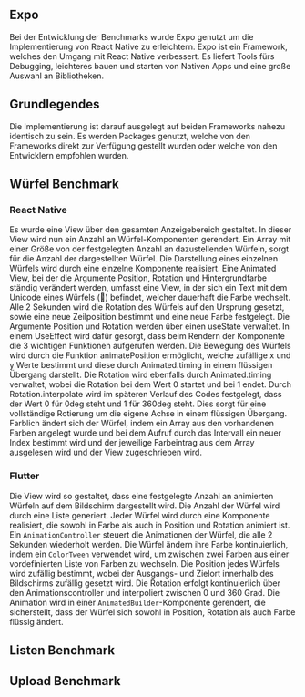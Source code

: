 ## Expo

Bei der Entwicklung der Benchmarks wurde Expo genutzt um die Implementierung von React Native zu erleichtern. Expo ist ein Framework, welches den Umgang mit React Native verbessert. Es liefert Tools fürs Debugging, leichteres bauen und starten von Nativen Apps und eine große Auswahl an Bibliotheken.

## Grundlegendes

Die Implementierung ist darauf ausgelegt auf beiden Frameworks nahezu identisch zu sein. Es werden Packages genutzt, welche von den Frameworks direkt zur Verfügung gestellt wurden oder welche von den Entwicklern empfohlen wurden.

## Würfel Benchmark

### React Native

Es wurde eine View über den gesamten Anzeigebereich gestaltet. In dieser View wird nun ein Anzahl an Würfel-Komponenten gerendert. Ein Array mit einer Größe von der festgelegten Anzahl an dazustellenden Würfeln, sorgt für die Anzahl der dargestellten Würfel. Die Darstellung eines einzelnen Würfels wird durch eine einzelne Komponente realisiert. Eine Animated View, bei der die Argumente Position, Rotation und Hintergrundfarbe ständig verändert werden, umfasst eine View, in der sich ein Text mit dem Unicode eines Würfels (🎲) befindet, welcher dauerhaft die Farbe wechselt. Alle 2 Sekunden wird die Rotation des Würfels auf den Ursprung gesetzt, sowie eine neue Zeilposition bestimmt und eine neue Farbe festgelegt. Die Argumente Position und Rotation werden über einen useState verwaltet. In einem UseEffect wird dafür gesorgt, dass beim Rendern der Komponente die 3 wichtigen Funktionen aufgerufen werden. Die Bewegung des Würfels wird durch die Funktion animatePosition ermöglicht, welche zufällige x und y Werte bestimmt und diese durch Animated.timing in einem flüssigen Übergang darstellt. Die Rotation wird ebenfalls durch Animated.timing verwaltet, wobei die Rotation bei dem Wert 0 startet und bei 1 endet. Durch Rotation.interpolate wird im späteren Verlauf des Codes festgelegt, dass der Wert 0 für 0deg steht und 1 für 360deg steht. Dies sorgt für eine vollständige Rotierung um die eigene Achse in einem flüssigen Übergang. Farblich ändert sich der Würfel, indem ein Array aus den vorhandenen Farben angelegt wurde und bei dem Aufruf durch das Intervall ein neuer Index bestimmt wird und der jeweilige Farbeintrag aus dem Array ausgelesen wird und der View zugeschrieben wird. 

### Flutter

Die View wird so gestaltet, dass eine festgelegte Anzahl an animierten Würfeln auf dem Bildschirm dargestellt wird. Die Anzahl der Würfel wird durch eine Liste generiert. Jeder Würfel wird durch eine Komponente realisiert, die sowohl in Farbe als auch in Position und Rotation animiert ist. Ein `AnimationController` steuert die Animationen der Würfel, die alle 2 Sekunden wiederholt werden. Die Würfel ändern ihre Farbe kontinuierlich, indem ein `ColorTween` verwendet wird, um zwischen zwei Farben aus einer vordefinierten Liste von Farben zu wechseln. Die Position jedes Würfels wird zufällig bestimmt, wobei der Ausgangs- und Zielort innerhalb des Bildschirms zufällig gesetzt wird. Die Rotation erfolgt kontinuierlich über den Animationscontroller und interpoliert zwischen 0 und 360 Grad. Die Animation wird in einer `AnimatedBuilder`-Komponente gerendert, die sicherstellt, dass der Würfel sich sowohl in Position, Rotation als auch Farbe flüssig ändert.

## Listen Benchmark

## Upload Benchmark